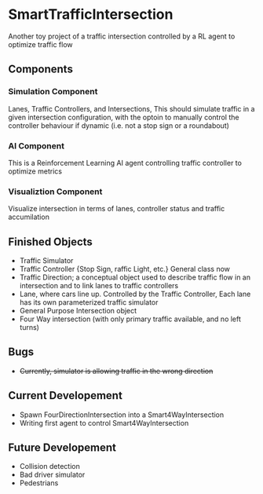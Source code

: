# SmartTrafficIntersection
Another toy project of a traffic intersection controlled by a RL agent to optimize traffic flow

## Components
### Simulation Component
Lanes, Traffic Controllers, and Intersections, This should simulate traffic in a given intersection configuration, with the optoin to manually control the controller behaviour if dynamic (i.e. not a stop sign or a roundabout)

### AI Component
This is a Reinforcement Learning AI agent controlling traffic controller to optimize metrics 

### Visualiztion Component  
Visualize intersection in terms of lanes, controller status and traffic accumilation 

## Finished Objects
* Traffic Simulator
* Traffic Controller {Stop Sign, raffic Light, etc.} General class now
* Traffic Direction; a conceptual object used to describe traffic flow in an intersection and to link lanes to traffic controllers 
* Lane, where cars line up. Controlled by the Traffic Controller, Each lane has its own parameterized traffic simulator  
* General Purpose Intersection object 
* Four Way intersection (with only primary traffic available, and no left turns)

## Bugs
* <strike>Currently, simulator is allowing traffic in the wrong direction </strike>

## Current Developement
* Spawn FourDirectionIntersection into a Smart4WayIntersection   
* Writing first agent to control Smart4WayIntersection

## Future Developement
* Collision detection 
* Bad driver simulator
* Pedestrians 